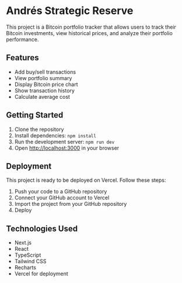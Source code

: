 # Andrés Strategic Reserve

This project is a Bitcoin portfolio tracker that allows users to track their Bitcoin investments, view historical prices, and analyze their portfolio performance.

## Features

- Add buy/sell transactions
- View portfolio summary
- Display Bitcoin price chart
- Show transaction history
- Calculate average cost

## Getting Started

1. Clone the repository
2. Install dependencies: `npm install`
3. Run the development server: `npm run dev`
4. Open [http://localhost:3000](http://localhost:3000) in your browser

## Deployment

This project is ready to be deployed on Vercel. Follow these steps:

1. Push your code to a GitHub repository
2. Connect your GitHub account to Vercel
3. Import the project from your GitHub repository
4. Deploy

## Technologies Used

- Next.js
- React
- TypeScript
- Tailwind CSS
- Recharts
- Vercel for deployment